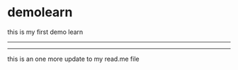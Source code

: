 # demolearn

this is my first demo learn
<br>
<hr>
<hr>
this is an one more update to my read.me file
